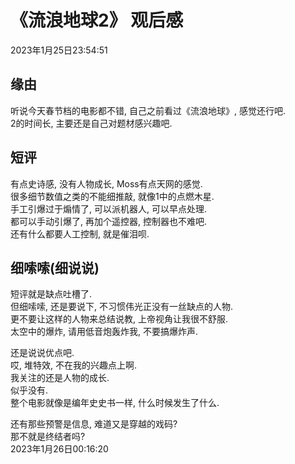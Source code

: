 # 《流浪地球2》 观后感
2023年1月25日23:54:51

## 缘由
听说今天春节档的电影都不错, 自己之前看过《流浪地球》, 感觉还行吧.  
2的时间长, 主要还是自己对题材感兴趣吧.  

## 短评
有点史诗感, 没有人物成长, Moss有点天网的感觉.  
很多细节数值之类的不能细推敲, 就像1中的点燃木星.  
手工引爆过于煽情了, 可以派机器人, 可以早点处理.  
都可以手动引爆了, 再加个遥控器, 控制器也不难吧.  
还有什么都要人工控制, 就是催泪呗.  

## 细嗦嗦(细说说)
短评就是缺点吐槽了.  
但细嗦嗦, 还是要说下, 不习惯伟光正没有一丝缺点的人物.  
更不要让这样的人物来总结说教, 上帝视角让我很不舒服.  
太空中的爆炸, 请用低音炮轰炸我, 不要搞爆炸声.  

还是说说优点吧.  
哎, 堆特效, 不在我的兴趣点上啊.  
我关注的还是人物的成长.  
似乎没有.  
整个电影就像是编年史史书一样, 什么时候发生了什么.  

还有那些预警是信息, 难道又是穿越的戏码?  
那不就是终结者吗?  
2023年1月26日00:16:20

